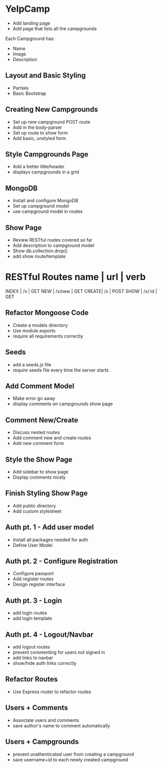 # YelpCamp
* Add landing page
* Add page that lists all the campgrounds

Each Campground has:
* Name
* Image
* Description

## Layout and Basic Styling
* Partials
* Basic Bootstrap

## Creating New Campgrounds
* Set up new campground POST route
* Add in the body-parser
* Set up route to show form
* Add basic, unstyled form

## Style Campgrounds Page
* Add a better title/header
* displays campgrounds in a grid

## MongoDB
* Install and configure MongoDB
* Set up campground model
* use campground model in routes

## Show Page
* Review RESTful routes covered so far
* Add description to campground model
* Show db.collection.drop()
* add show route/template

RESTful Routes
name  | url    | verb
========================
INDEX | /x     | GET
NEW   | /x/new | GET
CREATE| /x     | POST
SHOW  | /x/:id | GET


## Refactor Mongoose Code
* Create a models directory
* Use module.exports
* require all requirements correctly

## Seeds
* add a seeds.js file
* require seeds file every time the server starts

## Add Comment Model
* Make error go away
* display comments on campgrounds show page

## Comment New/Create
* Discuss nested routes
* Add comment new and create routes
* Add new comment form

## Style the Show Page
* Add sidebar to show page
* Display comments nicely

## Finish Styling Show Page
* Add public directory
* Add custom stylesheet

## Auth pt. 1 - Add user model
* Install all packages needed for auth
* Define User Model

## Auth pt. 2 - Configure Registration
* Configure passport
* Add register routes
* Design register interface

## Auth pt. 3 - Login
* add login routes
* add login template

## Auth pt. 4 - Logout/Navbar
* add logout routes
* prevent commenting for users not signed in
* add links to navbar
* show/hide auth links correctly

## Refactor Routes
* Use Express router to refactor routes

## Users + Comments
* Associate users and comments
* save author's name to comment automatically

## Users + Campgrounds
* prevent unathenticated user from creating a campground
* save username+id to each newly created campground

